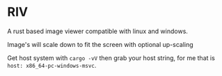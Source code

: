 # RIV

A rust based image viewer compatible with linux and windows.

Image's will scale down to fit the screen with optional up-scaling


Get host system with `cargo -vV` then grab your host string, for me that
is `host: x86_64-pc-windows-msvc`.